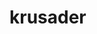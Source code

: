 <!-- generated by markdown-notes-tree -->

# krusader

<!-- optional markdown-notes-tree directory description starts here -->

<!-- optional markdown-notes-tree directory description ends here -->


